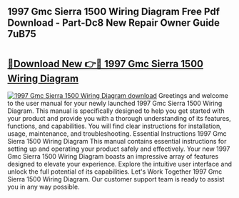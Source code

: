 ## 1997 Gmc Sierra 1500 Wiring Diagram Free Pdf Download - Part-Dc8 New Repair Owner Guide 7uB75

# <h2><a href="http://dfpnmgo.blite.top/?on=1997+Gmc+Sierra+1500+Wiring+Diagram">🔗Download New 👉🔴 1997 Gmc Sierra 1500 Wiring Diagram</a></h2>

[![1997 Gmc Sierra 1500 Wiring Diagram download](https://i.imgur.com/lujVjoI.png)](http://dfpnmgo.blite.top/?on=1997+Gmc+Sierra+1500+Wiring+Diagram)
Greetings and welcome to the user manual for your newly launched 1997 Gmc Sierra 1500 Wiring Diagram. This manual is specifically designed to help you get started with your product and provide you with a thorough understanding of its features, functions, and capabilities. You will find clear instructions for installation, usage, maintenance, and troubleshooting. Essential Instructions 1997 Gmc Sierra 1500 Wiring Diagram This manual contains essential instructions for setting up and operating your product safely and effectively. Your new 1997 Gmc Sierra 1500 Wiring Diagram boasts an impressive array of features designed to elevate your experience. Explore the intuitive user interface and unlock the full potential of its capabilities. Let's Work Together 1997 Gmc Sierra 1500 Wiring Diagram. Our customer support team is ready to assist you in any way possible.
